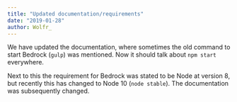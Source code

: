 ```yaml
---
title: "Updated documentation/requirements"
date: "2019-01-28"
author: Wolfr_
---
```


We have updated the documentation, where sometimes the old command to start Bedrock (`gulp`) was mentioned. Now it should talk about `npm start` everywhere.

Next to this the requirement for Bedrock was stated to be Node at version 8, but recently this has changed to Node 10 (`node stable`). The documentation was subsequently changed.
